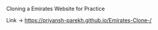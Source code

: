 Cloning a Emirates Website for Practice

Link -> https://priyansh-parekh.github.io/Emirates-Clone-/
